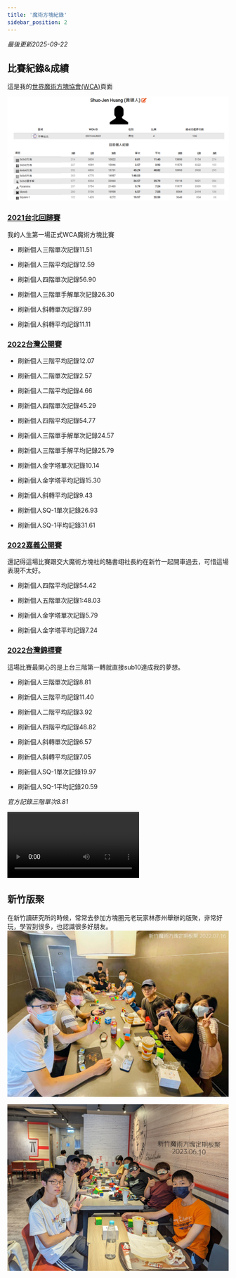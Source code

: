 ```yaml
---
title: '魔術方塊紀錄'
sidebar_position: 2
---
```

*最後更新2025-09-22*
## 比賽紀錄&成績
這是我的[世界魔術方塊協會(WCA)](https://www.worldcubeassociation.org/persons/2021HAUN01)頁面

![img](./img/001.png)

### [2021台北回歸賽](https://www.worldcubeassociation.org/competitions/WelcomeBackTaipei2021)

我的人生第一場正式WCA魔術方塊比賽

* 刷新個人三階單次記錄11.51
* 刷新個人三階平均記錄12.59

* 刷新個人四階單次記錄56.90

* 刷新個人三階單手解單次記錄26.30

* 刷新個人斜轉單次記錄7.99
* 刷新個人斜轉平均記錄11.11

### [2022台灣公開賽](https://www.worldcubeassociation.org/competitions/TaiwanOpen2022)

* 刷新個人三階平均記錄12.07

* 刷新個人二階單次記錄2.57
* 刷新個人二階平均記錄4.66

* 刷新個人四階單次記錄45.29
* 刷新個人四階平均記錄54.77

* 刷新個人三階單手解單次記錄24.57
* 刷新個人三階單手解平均記錄25.79

* 刷新個人金字塔單次記錄10.14
* 刷新個人金字塔平均記錄15.30

* 刷新個人斜轉平均記錄9.43

* 刷新個人SQ-1單次記錄26.93
* 刷新個人SQ-1平均記錄31.61
### [2022嘉義公開賽](https://www.worldcubeassociation.org/competitions/ChiayiOpen2022)

還記得這場比賽跟交大魔術方塊社的駱書翊社長約在新竹一起開車過去，可惜這場表現不太好。

* 刷新個人四階平均記錄54.42

* 刷新個人五階單次記錄1:48.03

* 刷新個人金字塔單次記錄5.79
* 刷新個人金字塔平均記錄7.24
### [2022台灣錦標賽](https://www.worldcubeassociation.org/competitions/TaiwanChampionship2022)

這場比賽最開心的是上台三階第一轉就直接sub10達成我的夢想。

* 刷新個人三階單次記錄8.81
* 刷新個人三階平均記錄11.40

* 刷新個人二階平均記錄3.92

* 刷新個人四階平均記錄48.82

* 刷新個人斜轉單次記錄6.57
* 刷新個人斜轉平均記錄7.05

* 刷新個人SQ-1單次記錄19.97
* 刷新個人SQ-1平均記錄20.59

*官方記錄三階單次8.81*

<video controls width="300">
    <source src="/video/881.mp4" type="video/mp4" />

    抱歉，您的瀏覽器不支援內嵌影片。
</video>

## 新竹版聚

在新竹讀研究所的時候，常常去參加方塊圈元老玩家林彥州舉辦的版聚，非常好玩，學習到很多，也認識很多好朋友。
![img](./img/003.jpg)

![img](./img/004.jpg)